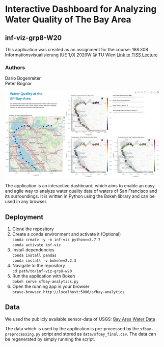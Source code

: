 # Interactive Dashboard for Analyzing Water Quality of The Bay Area
## inf-viz-grp8-W20

This application was created as an assignment for the course: 188.308 Informationsvisualisierung (UE 1,0) 2020W @ TU Wien
[Link to TISS Lecture](https://tiss.tuwien.ac.at/course/courseDetails.xhtml?dswid=3687&dsrid=241&courseNr=188308&semester=2020W)

### Authors
Dario Bogenreiter  
Peter Bognar  

![image info](./sfbay_analytics.png)

The application is an interactive dashboard, which aims to enable an easy and agile way to analyze water quality data of waters of San Francisco and its surroundings.
It is written in Python using the Bokeh library and can be used in any browser.

## Deployment

1. Clone the repository  
2. Create a conda environment and activate it (Optional)  
`conda create -y -n inf-viz python==3.7.7`  
   `conda activate inf-viz`  
3. Install dependencies  
`conda install pandas`  
`conda install -v bokeh==2.2.3`  
4. Navigate to the repository  
`cd path/to/inf-viz-grp8-w20`  
5. Run the application with Bokeh  
`bokeh serve sfbay-analytics.py`  
6. Open the running app in your browser  
`brave-browser http://localhost:5006/sfbay-analytics`  

## Data
We used the publicly available sensor-data of USGS:
[Bay Area Water Data](https://sfbay.wr.usgs.gov/access/wqdata/index.html)

The data which is used by the application is pre-processed by the `sfbay-preprocessing.py` script and stored as `data/sfbay_final.csv`. The data can be regenerated by simply running the script.

